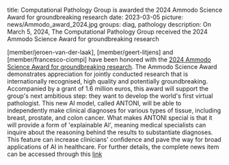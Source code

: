 title: Computational Pathology Group is awarded the 2024 Ammodo Science Award for groundbreaking research
date: 2023-03-05
picture: news/Ammodo_award_2024.jpg
groups: diag, pathology
description: On March 5, 2024, The Computational Pathology Group received the 2024 Ammodo Science Award for groundbreaking research

[member/jeroen-van-der-laak], [member/geert-litjens] and [member/francesco-ciompi] have been honored with the [2024 Ammodo Science Award for groundbreaking research](https://ammodo-science-award.org/en/groundbreaking/). The Ammodo Science Award demonstrates appreciation for jointly conducted research that is internationally recognised, high quality and potentially groundbreaking. Accompanied by a grant of 1.6 million euros, this award will support the group's next ambitious step: they want to develop the world's first virtual pathologist. This new AI model, called ANTONI, will be able to independently make clinical diagnoses for various types of tissue, including breast, prostate, and colon cancer. What makes ANTONI special is that it will provide a form of 'explainable AI', meaning medical specialists can inquire about the reasoning behind the results to substantiate diagnoses. This feature can increase clinicians' confidence and pave the way for broad applications of AI in healthcare. For further details, the complete news item can be accessed through this [link](https://ammodo-science-award.org/en/groundbreaking/winner/computational-pathology-group/)